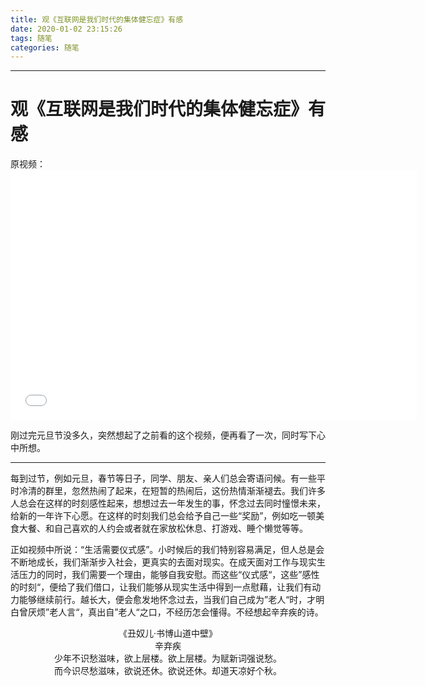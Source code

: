 ```yaml
---
title: 观《互联网是我们时代的集体健忘症》有感
date: 2020-01-02 23:15:26
tags: 随笔
categories: 随笔
---
```


---

# 观《互联网是我们时代的集体健忘症》有感

原视频：<iframe height="400" width="650" src="//player.bilibili.com/player.html?aid=81397786&cid=139313826&page=1" scrolling="no" border="0" frameborder="no" framespacing="0" allowfullscreen="true"> </iframe>

刚过完元旦节没多久，突然想起了之前看的这个视频，便再看了一次，同时写下心中所想。

***

​		每到过节，例如元旦，春节等日子，同学、朋友、亲人们总会寄语问候。有一些平时冷清的群里，忽然热闹了起来，在短暂的热闹后，这份热情渐渐褪去。我们许多人总会在这样的时刻感性起来，想想过去一年发生的事，怀念过去同时憧憬未来，给新的一年许下心愿。在这样的时刻我们总会给予自己一些“奖励”，例如吃一顿美食大餐、和自己喜欢的人约会或者就在家放松休息、打游戏、睡个懒觉等等。

​		正如视频中所说：“生活需要仪式感”。小时候后的我们特别容易满足，但人总是会不断地成长，我们渐渐步入社会，更真实的去面对现实。在成天面对工作与现实生活压力的同时，我们需要一个理由，能够自我安慰。而这些“仪式感“，这些”感性的时刻“，便给了我们借口，让我们能够从现实生活中得到一点慰藉，让我们有动力能够继续前行。越长大，便会愈发地怀念过去，当我们自己成为”老人“时，才明白曾厌烦”老人言“，真出自”老人“之口，不经历怎会懂得。不经想起辛弃疾的诗。

<center>《丑奴儿·书博山道中壁》</center>
<center>辛弃疾</center>
<center>少年不识愁滋味，欲上层楼。欲上层楼。为赋新词强说愁。</center>
<center>而今识尽愁滋味，欲说还休。欲说还休。却道天凉好个秋。</center>
